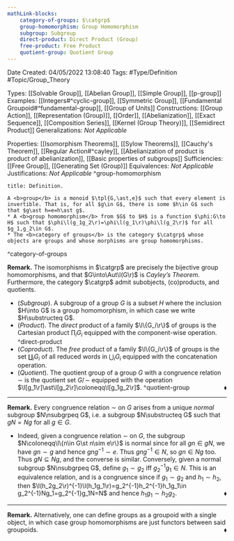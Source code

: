 ```yaml
---
mathLink-blocks:
    category-of-groups: $\catgrp$
    group-homomorphism: Group Homomorphism
    subgroup: Subgroup
    direct-product: Direct Product (Group)
    free-product: Free Product
    quotient-group: Quotient Group
---
```


<div class="topSpace"></div>

Date Created: 04/05/2022 13:08:40
Tags: #Type/Definition #Topic/Group_Theory

Types: [[Solvable Group]], [[Abelian Group]], [[Simple Group]], [[p-group]]
Examples: [[Integers#^cyclic-group]], [[Symmetric Group]], [[Fundamental Groupoid#^fundamental-group]], [[Group of Units]]
Constructions: [[Group Action]], [[Representation (Group)]], [[Order]], [[Abelianization]], [[Exact Sequence]], [[Composition Series]], [[Kernel (Group Theory)]], [[Semidirect Product]]
Generalizations: <i>Not Applicable</i>

Properties: [[Isomorphism Theorems]], [[Sylow Theorems]], [[Cauchy's Theorem]], [[Regular Action#^cayley]], [[Abelianization of product is product of abelianization]], [[Basic properties of subgroups]]
Sufficiencies: [[Free Group]], [[Generating Set (Group)]]
Equivalences: <i>Not Applicable</i>
Justifications: <i>Not Applicable</i>
^group-homomorphism

``` ad-Definition
title: Definition.

A <b>group</b> is a monoid $\tpl{G,\ast,e}$ such that every element is invertible. That is, for all $g\in G$, there is some $h\in G$ such that $g\ast h=e=h\ast g$.
* A <b>group homomorphism</b> from $G$ to $H$ is a function $\phi:G\to H$ such that $\phi\l(g_1g_2\r)=\phi\l(g_1\r)\phi\l(g_2\r)$ for all $g_1,g_2\in G$.
* The <b>category of groups</b> is the category $\catgrp$ whose objects are groups and whose morphisms are group homomorphisms.

```
^category-of-groups

<b>Remark.</b> The isomorphisms in $\catgrp$ are precisely the bijective group homomorphisms, and that $G\into\Aut\l(G\r)$ is <i>Cayley’s Theorem</i>. Furthermore, the category $\catgrp$ admit subobjects, (co)products, and quotients.
* (<i>Subgroup</i>). A subgroup of a group $G$ is a subset $H$ where the inclusion $H\into G$ is a group homomorphism, in which case we write $H\substructeq G$.
* (<i>Product</i>). The <i>direct</i> product of a family $\l\{G_i\r\}$ of groups is the Cartesian product $\prod_iG_i$ equipped with the component-wise operation. ^direct-product
* (<i>Coproduct</i>). The <i>free</i> product of a family $\l\{G_i\r\}$ of groups is the set $\coprod_iG_i$ of all reduced words in $\bigcup_iG_i$ equipped with the concatenation operation.
* (<i>Quotient</i>). The quotient group of a group $G$ with a congruence relation $\sim$ is the quotient set $G/\!\sim$ equipped with the operation $\l[g_1\r]\ast\l[g_2\r]\coloneqq\l[g_1g_2\r]$.<span style="float:right;">$\blacklozenge$</span> ^quotient-group

---

<b>Remark.</b> Every congruence relation $\sim$ on $G$ arises from a unique <i>normal</i> subgroup $N\nsubgrpeq G$, i.e. a subgroup $N\substructeq G$ such that $gN=Ng$ for all $g\in G$.
* Indeed, given a congruence relation $\sim$ on $G$, the subgroup $N\coloneqq\l\{n\in G\st n\sim e\r\}$ is normal since for all $gn\in gN$, we have $gn\sim g$ and hence $gng^{-1}\sim e$. Thus $gng^{-1}\in N$, so $gn\in Ng$ too. Thus $gN\subseteq Ng$, and the converse is similar. Conversely, given a normal subgroup $N\nsubgrpeq G$, define $g_1\sim g_2$ iff $g_2^{-1}g_1\in N$. This is an equivalence relation, and is a congruence since if $g_1\sim g_2$ and $h_1\sim h_2$, then $\l(h_2g_2\r)^{-1}\l(h_1g_1\r)=g_2^{-1}h_2^{-1}h_1g_1\in g_2^{-1}Ng_1=g_2^{-1}g_1N=N$ and hence $h_1g_1\sim h_2g_2$.<span style="float:right;">$\blacklozenge$</span>

---

<b>Remark.</b> Alternatively, one can define groups as a groupoid with a single object, in which case group homomorphisms are just functors between said groupoids.<span style="float:right;">$\blacklozenge$</span>
